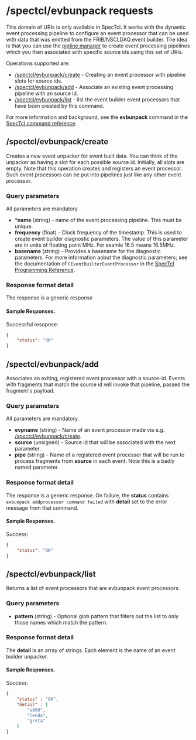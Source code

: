 # /spectcl/evbunpack requests

This domain of URIs is only available in SpecTcl.  It works with the dynamic event processing pipeline to configure an event processor that can be used with data that was emitted from the FRIB/NSCLDAQ event builder.   The idea is that you can use the [pipline manager](./chap7_2_pman.md) to create event processing pipelines which you then associated with specific source ids using  this set of URIs.

Operations supported are:

*  [/spectcl/evbunpack/create](#spectclevbunpackcreate) - Creating an event processor with pipeline slots for source ids.
*  [/spectcl/evbunpack/add](#spectclevbunpackadd) - Associate an existing event processing pipeline with an source id.
*  [/spectcl/evbunpack/list](#spectclevbunpacklist) - list the event builder event processors that have been created by this command.


For more information and background, see the **evbunpack** command in the 
[SpecTcl command reference](https://docs.nscl.msu.edu/daq/newsite/spectcl-5.0/cmdref/index.html)

## /spectcl/evbunpack/create

Creates a new event unpacker for event built data.  You can think of the unpacker as having a slot for each possible source id. Initially, all slots are empty. 
Note that this operation creates and registers an event processor.  Such event processors can be put into pipelines just like any other event processor.  


### Query parameters

All parameters are mandatory

* ***name**  (string) - name of the event processing pipeline.  This must be unique.
* **frequency** (float) - Clock frequency of the timestamp.  This is used to create event builder diagnostic parameters.  The value of this parameter are in units of floating point MHz.  For examle 16.5  means 16.5MHz.
* **basename** (string) - Provides a basename for the diagnostic parameters.  For more information aobut the diagnostic parameters; see the documentation of ```CEventBuilterEventProcessor``` in the [SpecTcl Programming Reference](https://docs.nscl.msu.edu/daq/newsite/spectcl-5.0/pgmref/index.html).

### Response format detail

The response is a generic response


#### Sample Responses.

Successful resopnse:

```json
{
    "status": "OK"
}
```
## /spectcl/evbunpack/add


Associates an exiting, registered event processor with a source-id.  Events with fragments that match the source id will invoke that pipeline, passed the fragment's payload.

### Query parameters

All parameters are mandatory.

* **evpname**  (string) - Name of an event processor made via e.g. [/spectcl/evbunpack/create](#spectclevbunpackadd).
* **source** (unsigned) - Source id that will be associated with the next parameter.
* **pipe** (string) - Name of a registered event processor that will be run to process fragments from **source** in each event.  Note this is a badly named parameter.


### Response format detail

The response is a generic response.  On failure, the **status** contains ```evbunpack addprocessor command failed``` with **detail** set to the error message from that command.


#### Sample Responses.

Success:
```json
{
    "status": "OK"
}
```

## /spectcl/evbunpack/list

Returns a list of event processors that are evbunpack event processors.

### Query parameters

* **pattern** (string) - Optional glob pattern that filters out the list to only those names which match the pattern.

### Response format detail

The **detail** is an array of strings.  Each element is the name of an event builder unpacker.

#### Sample Responses.

Success:

```json
{
    "status" : "OK",
    "detail" : [
        "s800",
        "lenda",
        "greta"
    ]
}
```